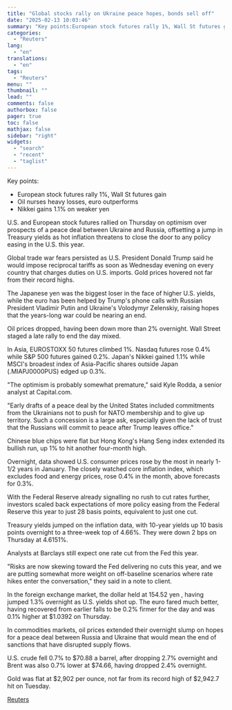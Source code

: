 ```yaml
---
title: "Global stocks rally on Ukraine peace hopes, bonds sell off"
date: "2025-02-13 10:03:46"
summary: "Key points:European stock futures rally 1%, Wall St futures gainOil nurses heavy losses, euro outperformsNikkei gains 1.1% on weaker yen U.S. and European stock futures rallied on Thursday on optimism over prospects of a peace deal between Ukraine and Russia, offsetting a jump in Treasury yields as hot inflation threatens..."
categories:
  - "Reuters"
lang:
  - "en"
translations:
  - "en"
tags:
  - "Reuters"
menu: ""
thumbnail: ""
lead: ""
comments: false
authorbox: false
pager: true
toc: false
mathjax: false
sidebar: "right"
widgets:
  - "search"
  - "recent"
  - "taglist"
---
```


Key points:

* European stock futures rally 1%, Wall St futures gain
* Oil nurses heavy losses, euro outperforms
* Nikkei gains 1.1% on weaker yen

U.S. and European stock futures rallied on Thursday on optimism over prospects of a peace deal between Ukraine and Russia, offsetting a jump in Treasury yields as hot inflation threatens to close the door to any policy easing in the U.S. this year.

Global trade war fears persisted as U.S. President Donald Trump said he would impose reciprocal tariffs as soon as Wednesday evening on every country that charges duties on U.S. imports. Gold prices hovered not far from their record highs.

The Japanese yen was the biggest loser in the face of higher U.S. yields, while the euro has been helped by Trump's phone calls with Russian President Vladimir Putin and Ukraine's Volodymyr Zelenskiy, raising hopes that the years-long war could be nearing an end.

Oil prices dropped, having been down more than 2% overnight. Wall Street staged a late rally to end the day mixed.

In Asia, EUROSTOXX 50 futures climbed 1%. Nasdaq futures rose 0.4% while S&P 500 futures gained 0.2%. Japan's Nikkei gained 1.1% while MSCI's broadest index of Asia-Pacific shares outside Japan (.MIAPJ0000PUS) edged up 0.3%.

"The optimism is probably somewhat premature," said Kyle Rodda, a senior analyst at Capital.com.

"Early drafts of a peace deal by the United States included commitments from the Ukrainians not to push for NATO membership and to give up territory. Such a concession is a large ask, especially given the lack of trust that the Russians will commit to peace after Trump leaves office."

Chinese blue chips were flat but Hong Kong's Hang Seng index extended its bullish run, up 1% to hit another four-month high.

Overnight, data showed U.S. consumer prices rose by the most in nearly 1-1/2 years in January. The closely watched core inflation index, which excludes food and energy prices, rose 0.4% in the month, above forecasts for 0.3%.

With the Federal Reserve already signalling no rush to cut rates further, investors scaled back expectations of more policy easing from the Federal Reserve this year to just 28 basis points, equivalent to just one cut.

Treasury yields jumped on the inflation data, with 10-year yields up 10 basis points overnight to a three-week top of 4.66%. They were down 2 bps on Thursday at 4.6151%.

Analysts at Barclays still expect one rate cut from the Fed this year.

"Risks are now skewing toward the Fed delivering no cuts this year, and we are putting somewhat more weight on off-baseline scenarios where rate hikes enter the conversation," they said in a note to client.

In the foreign exchange market, the dollar held at 154.52 yen , having jumped 1.3% overnight as U.S. yields shot up. The euro fared much better, having recovered from earlier falls to be 0.2% firmer for the day and was 0.1% higher at $1.0392 on Thursday.

In commodities markets, oil prices extended their overnight slump on hopes for a peace deal between Russia and Ukraine that would mean the end of sanctions that have disrupted supply flows.

U.S. crude fell 0.7% to $70.88 a barrel, after dropping 2.7% overnight and Brent was also 0.7% lower at $74.66, having dropped 2.4% overnight.

Gold was flat at $2,902 per ounce, not far from its record high of $2,942.7 hit on Tuesday.

[Reuters](https://www.tradingview.com/news/reuters.com,2025:newsml_L4N3P4023:0-global-stocks-rally-on-ukraine-peace-hopes-bonds-sell-off/)
